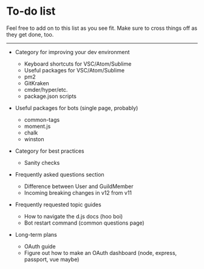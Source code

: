 # To-do list

Feel free to add on to this list as you see fit. Make sure to cross things off as they get done, too.

---

* Category for improving your dev environment
	* Keyboard shortcuts for VSC/Atom/Sublime
	* Useful packages for VSC/Atom/Sublime
	* pm2
	* GitKraken
	* cmder/hyper/etc.
	* package.json scripts

* Useful packages for bots (single page, probably)
	* common-tags
	* moment.js
	* chalk
	* winston

* Category for best practices
	* Sanity checks

* Frequently asked questions section
	* Difference between User and GuildMember
	* Incoming breaking changes in v12 from v11

* Frequently requested topic guides
	* How to navigate the d.js docs (hoo boi)
	* Bot restart command (common questions page)

* Long-term plans
	* OAuth guide
	* Figure out how to make an OAuth dashboard (node, express, passport, vue maybe)
